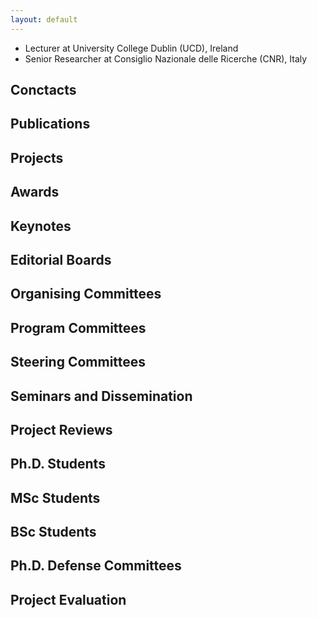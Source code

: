 ```yaml
---
layout: default
---
```


- Lecturer at University College Dublin (UCD), Ireland
- Senior Researcher at Consiglio Nazionale delle Ricerche (CNR), Italy

## Conctacts

## Publications

## Projects

## Awards

## Keynotes

## Editorial Boards

## Organising Committees

## Program Committees

## Steering Committees

## Seminars and Dissemination

## Project Reviews

## Ph.D. Students

## MSc Students

## BSc Students

## Ph.D. Defense Committees

## Project Evaluation




